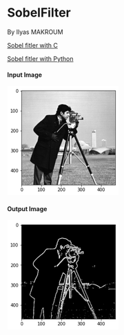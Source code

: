 # SobelFilter

By Ilyas MAKROUM

[Sobel fitler with C](sobelFitler.c)

[Sobel fitler with Python](sobelFitler.ipynb)

#### Input Image

![Input image](assets/input.png)

#### Output Image

![Output image](assets/output.png)
